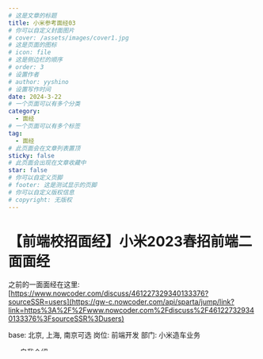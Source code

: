 ```yaml
---
# 这是文章的标题
title: 小米参考面经03
# 你可以自定义封面图片
# cover: /assets/images/cover1.jpg
# 这是页面的图标
# icon: file
# 这是侧边栏的顺序
# order: 3
# 设置作者
# author: yyshino
# 设置写作时间
date: 2024-3-22
# 一个页面可以有多个分类
category:
  - 面经
# 一个页面可以有多个标签
tag:
  - 面经
# 此页面会在文章列表置顶
sticky: false
# 此页面会出现在文章收藏中
star: false
# 你可以自定义页脚
# footer: 这是测试显示的页脚
# 你可以自定义版权信息
# copyright: 无版权
---
```




# 【前端校招面经】小米2023春招前端二面面经

之前的一面面经在这里: [https://www.nowcoder.com/discuss/461227329340133376?sourceSSR=users](https://gw-c.nowcoder.com/api/sparta/jump/link?link=https%3A%2F%2Fwww.nowcoder.com%2Fdiscuss%2F461227329340133376%3FsourceSSR%3Dusers)

base: 北京, 上海, 南京可选 岗位: 前端开发 部门: 小米造车业务

- 自我介绍
- 介绍过往实习经历
- 过去的实习中, 你最有成就感的一件事
- 场景题: 假如一辆电动车在每秒会采集一次特征数据并传入数据库, 前端用户可输入一个时间区间, 获取该区间内所有特征数据并在网页绘制折线图, 请问如果用户指定的时间区间特别大, 导致要传输的数据很多, 前端该如何做优化?
- 你在实习过程中有哪些收获?
- 你对未来 1-2 年的规划是什么?
- 代码题: 山峰数组的顶部

查询山峰的峰顶，输入数组: `[1, 2, 4, 6, 9, 5, 3, 2, 1]`

需要找到数组中最大的数字

```typescript
function findPeak(arr: number[]): number {
    if (arr.length === 0) {
        throw new Error('传入的数据不符合要求');
    }
    let i = 0, j = arr.length - 1;
    while (i < j) {
        if (arr[i + 1] > arr[i]) {
            i++;
        }
        if (arr[j - 1] > arr[j]) {
            j--;
        }
        if (j - i === 1) {
            break;
        }
    }
    return Math.max(arr[i], arr[j]);
}

console.log(findPeak([1, 2, 4, 6, 9, 5, 3, 2, 1]));
```

- 代码题: 打印星星

假如输入数字 5, 输出如下形式的字符串:

```plain
*****
 ****
  ***
   **
    *
function printStar(n: number) {
    if (Number.isNaN(n) || n <= 0) {
        throw new Error('传入的 n 必须是一个 > 0 的整数');
    }
    n = Math.floor(n, 0); // 把小数转成整数
    for (let i = 0; i < n; i++) {
        console.log(`${' '.repeat(i)}${'*'.repeat(n - i)}`);
    }
}

printStar(5);
```

#### 反问环节:

1. 核心业务场景: B 端数据可视化
2. 裁员的问题不必担心, 只要小米还没把车造出来就不会对汽车业务裁员
3. 小米造车相比于特斯拉, 比亚迪, 小鹏, 理想等其他玩家有哪些优势? ①小米有资金优势; ②小米不是从无到有, 小米有米粉, 有米粉作为第一波购车的主力; ③小米有做手机的经验, 在供应链管理上有优势

作者：四季奶青大杯正常糖
链接：https://www.nowcoder.com/discuss/465970645138948096?sourceSSR=search
来源：牛客网